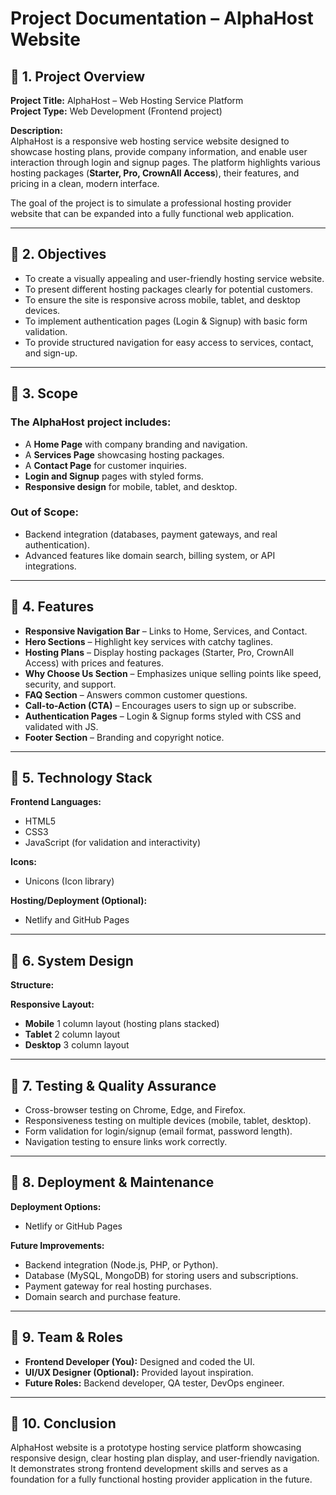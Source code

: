 # Project Documentation – AlphaHost Website

## 📌 1. Project Overview

**Project Title:** AlphaHost – Web Hosting Service Platform  
**Project Type:** Web Development (Frontend project)  

**Description:**  
AlphaHost is a responsive web hosting service website designed to showcase hosting plans, provide company information, and enable user interaction through login and signup pages. The platform highlights various hosting packages (**Starter, Pro, CrownAll Access**), their features, and pricing in a clean, modern interface.  

The goal of the project is to simulate a professional hosting provider website that can be expanded into a fully functional web application.  

---

## 📌 2. Objectives

- To create a visually appealing and user-friendly hosting service website.  
- To present different hosting packages clearly for potential customers.  
- To ensure the site is responsive across mobile, tablet, and desktop devices.  
- To implement authentication pages (Login & Signup) with basic form validation.  
- To provide structured navigation for easy access to services, contact, and sign-up.  

---

## 📌 3. Scope

### The AlphaHost project includes:
- A **Home Page** with company branding and navigation.  
- A **Services Page** showcasing hosting packages.  
- A **Contact Page** for customer inquiries.  
- **Login and Signup** pages with styled forms.  
- **Responsive design** for mobile, tablet, and desktop.  

### Out of Scope:
- Backend integration (databases, payment gateways, and real authentication).  
- Advanced features like domain search, billing system, or API integrations.  

---

## 📌 4. Features

- **Responsive Navigation Bar** – Links to Home, Services, and Contact.  
- **Hero Sections** – Highlight key services with catchy taglines.  
- **Hosting Plans** – Display hosting packages (Starter, Pro, CrownAll Access) with prices and features.  
- **Why Choose Us Section** – Emphasizes unique selling points like speed, security, and support.  
- **FAQ Section** – Answers common customer questions.  
- **Call-to-Action (CTA)** – Encourages users to sign up or subscribe.  
- **Authentication Pages** – Login & Signup forms styled with CSS and validated with JS.  
- **Footer Section** – Branding and copyright notice.  

---

## 📌 5. Technology Stack

**Frontend Languages:**  
- HTML5  
- CSS3  
- JavaScript (for validation and interactivity)  

**Icons:**  
- Unicons (Icon library)  

**Hosting/Deployment (Optional):**  
- Netlify and GitHub Pages  

---

## 📌 6. System Design

**Structure:**  

**Responsive Layout:**  
- **Mobile** 1 column layout (hosting plans stacked)  
- **Tablet** 2 column layout  
- **Desktop** 3 column layout  

---

## 📌 7. Testing & Quality Assurance

- Cross-browser testing on Chrome, Edge, and Firefox.  
- Responsiveness testing on multiple devices (mobile, tablet, desktop).  
- Form validation for login/signup (email format, password length).  
- Navigation testing to ensure links work correctly.  

---

## 📌 8. Deployment & Maintenance

**Deployment Options:**  
- Netlify or GitHub Pages  

**Future Improvements:**  
- Backend integration (Node.js, PHP, or Python).  
- Database (MySQL, MongoDB) for storing users and subscriptions.  
- Payment gateway for real hosting purchases.  
- Domain search and purchase feature.  

---

## 📌 9. Team & Roles

- **Frontend Developer (You):** Designed and coded the UI.  
- **UI/UX Designer (Optional):** Provided layout inspiration.  
- **Future Roles:** Backend developer, QA tester, DevOps engineer.  

---

## 📌 10. Conclusion

AlphaHost website is a prototype hosting service platform showcasing responsive design, clear hosting plan display, and user-friendly navigation. It demonstrates strong frontend development skills and serves as a foundation for a fully functional hosting provider application in the future.
